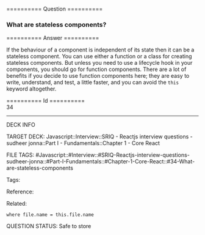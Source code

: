 ========== Question ==========  

### What are stateless components?  

========== Answer ==========  

If the behaviour of a component is independent of its state then it can be a
stateless component. You can use either a function or a class for creating
stateless components. But unless you need to use a lifecycle hook in your
components, you should go for function components. There are a lot of benefits
if you decide to use function components here; they are easy to write,
understand, and test, a little faster, and you can avoid the `this` keyword
altogether.

========== Id ==========  
34

---

DECK INFO

TARGET DECK: Javascript::Interview::SRIQ - Reactjs interview questions - sudheer jonna::Part I - Fundamentals::Chapter 1 - Core React

FILE TAGS: #Javascript::#Interview::#SRIQ-Reactjs-interview-questions-sudheer-jonna::#Part-I-Fundamentals::#Chapter-1-Core-React::#34-What-are-stateless-components

Tags:

Reference:

Related:

```dataview
where file.name = this.file.name
```
QUESTION STATUS: Safe to store
